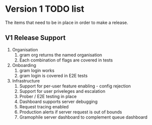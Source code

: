 # Version 1 TODO list

The items that need to be in place in order to make a release.

## V1 Release Support

1. Organisation
   1. gram org returns the named organisation
   1. Each combination of flags are covered in tests
1. Onboarding
   1. gram login works
   1. gram login is covered in E2E tests
1. Infrastructure
   1. Support for per-user feature enabling - config rejection
   1. Support for user priveleges and escalation
   1. Prober / E2E testing in place
   1. Dashboard supports server debugging
   1. Request tracing enabled
   1. Production alerts if server request is out of bounds
   1. Gramophile server dashboard to complement queue dashboard